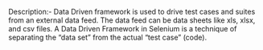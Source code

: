 Description:- 
Data Driven framework is used to drive test cases and suites from an external data feed. The data feed can be data sheets like xls, xlsx, and csv files. A Data Driven Framework in Selenium is a technique of separating the “data set” from the actual “test case” (code).
